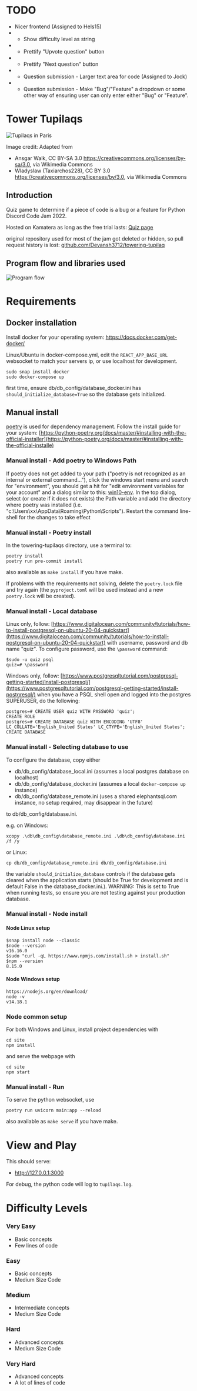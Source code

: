 # TODO

- Nicer frontend (Assigned to Hels15)
- - Show difficulty level as string
- - Prettify "Upvote question" button
- - Prettify "Next question" button
- - Question submission - Larger text area for code (Assigned to Jock)
- - Question submission - Make "Bug"/"Feature" a dropdown or some other way of ensuring user can only enter either "Bug" or "Feature".

# Tower Tupilaqs
![Tupilaqs in Paris](images/tower-tupilaqs-paris.jpg)

Image credit: Adapted from

- Ansgar Walk, CC BY-SA 3.0 <https://creativecommons.org/licenses/by-sa/3.0>, via Wikimedia Commons
- Wladyslaw (Taxiarchos228), CC BY 3.0 <https://creativecommons.org/licenses/by/3.0>, via Wikimedia Commons

## Introduction
Quiz game to determine if a piece of code is a bug or a feature for Python Discord Code Jam 2022.

Hosted on Kamatera as long as the free trial lasts: [Quiz page](http://83-229-86-43.cloud-xip.io:3000/)

original repository used for most of the jam got deleted or hidden, so pull request history is lost: [github.com/Devansh3712/towering-tupilaq](https://github.com/Devansh3712/towering-tupilaq)

## Program flow and libraries used
![Program flow](images/tower-tupilaqs-quiz-flow.png)

# Requirements
## Docker installation
Install docker for your operating system: https://docs.docker.com/get-docker/

Linux/Ubuntu
in docker-compose.yml, edit the `REACT_APP_BASE_URL` websocket to match your servers ip, or use localhost for development.
```
sudo snap install docker
sudo docker-compose up
```
first time, ensure db/db_config/database_docker.ini has `should_initialize_database=True` so the database gets initialized.

## Manual install
[poetry](https://python-poetry.org/) is used for dependency management. Follow the install guide for your system:
[https://python-poetry.org/docs/master/#installing-with-the-official-installer](https://python-poetry.org/docs/master/#installing-with-the-official-installe)

### Manual install - Add poetry to Windows Path
If poetry does not get added to your path ("poetry is not recognized as an internal or external command..."), click the windows start menu and search for "environment", you should get a hit for
"edit environment variables for your account" and a dialog similar to this: [win10-env](https://www.computerhope.com/issues/pictures/win10-envirvariables.jpg). In the top dialog, select (or create if it does not exists) the Path variable and add the directory where poetry was installed (i.e. "c:\Users\xx\AppData\Roaming\Python\Scripts"). Restart the command line-shell for the changes to take effect

### Manual install - Poetry install
In the towering-tupilaqs directory, use a terminal to:
```
poetry install
poetry run pre-commit install
```
also available as `make install` if you have make.

If problems with the requirements not solving, delete the `poetry.lock` file and try again (the `pyproject.toml` will be used instead and a new `poetry.lock` will be created).

### Manual install - Local database
Linux only, follow: [https://www.digitalocean.com/community/tutorials/how-to-install-postgresql-on-ubuntu-20-04-quickstart](https://www.digitalocean.com/community/tutorials/how-to-install-postgresql-on-ubuntu-20-04-quickstart) with username, password and db name "quiz". To configure password, use the `\password` command:
```
$sudo -u quiz psql
quiz=# \password
```
Windows only, follow: [https://www.postgresqltutorial.com/postgresql-getting-started/install-postgresql/](https://www.postgresqltutorial.com/postgresql-getting-started/install-postgresql/) when you have a PSQL shell open and logged into the postgres SUPERUSER, do the following:
```
postgres=# CREATE USER quiz WITH PASSWORD 'quiz';
CREATE ROLE
postgres=# CREATE DATABASE quiz WITH ENCODING 'UTF8' LC_COLLATE='English_United States' LC_CTYPE='English_United States';
CREATE DATABASE
```

### Manual install - Selecting database to use
To configure the database, copy either

- db/db_config/database_local.ini (assumes a local postgres database on localhost)
- db/db_config/database_docker.ini (assumes a local `docker-compose up` instance)
- db/db_config/database_remote.ini (uses a shared elephantsql.com instance, no setup required, may disappear in the future)

to db/db_config/database.ini.

e.g. on Windows:
```
xcopy .\db\db_config\database_remote.ini .\db\db_config\database.ini /f /y
```
or Linux:
```
cp db/db_config/database_remote.ini db/db_config/database.ini
```

the variable `should_initialize_database` controls if the database gets cleared when the application starts (should be True for development and is default False in the database_docker.ini.). WARNING: This is set to True when running tests, so ensure you are not testing against your production database.

### Manual install - Node install
#### Node Linux setup
```
$snap install node --classic
$node --version
v16.16.0
$sudo "curl -qL https://www.npmjs.com/install.sh > install.sh"
$npm --version
8.15.0
```

#### Node Windows setup
```
https://nodejs.org/en/download/
node -v
v14.18.1
```
### Node common setup
For both Windows and Linux, install project dependencies with
```
cd site
npm install
```
and serve the webpage with
```
cd site
npm start
```

### Manual install - Run
To serve the python websocket, use
```
poetry run uvicorn main:app --reload
```
also available as `make serve` if you have make.

# View and Play
This should serve:

- http://127.0.0.1:3000

For debug, the python code will log to `tupilaqs.log`.


# Difficulty Levels
### Very Easy
- Basic concepts
- Few lines of code
### Easy
- Basic concepts
- Medium Size Code
### Medium
- Intermediate concepts
- Medium Size Code
### Hard
- Advanced concepts
- Medium Size Code
### Very Hard
- Advanced concepts
- A lot of lines of code

